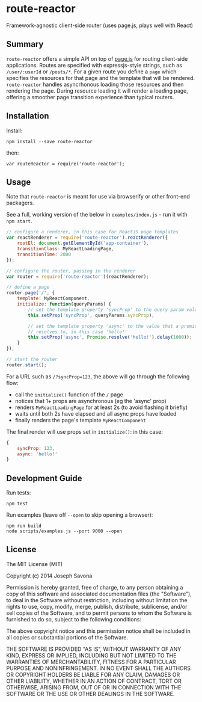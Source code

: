 route-reactor
=============

Framework-agnostic client-side router (uses page.js, plays well with React)

## Summary

`route-reactor` offers a simple API on top of [page.js](https://github.com/visionmedia/page.js) for routing client-side applications. Routes are specified with expressjs-style strings, such as `/user/:userId` or `/posts/*`. For a given route you define a `page` which specifies the resources for that page and the template that will be rendered. `route-reactor` handles asyncrhonous loading those resources and then rendering the page. During resource loading it will render a loading page, offering a smoother page transition experience than typical routers.

## Installation

Install:

	npm install --save route-reactor

then:

	var routeReactor = require('route-reactor');

## Usage

Note that `route-reactor` is meant for use via browserify or other front-end packagers.

See a full, working version of the below in `examples/index.js` - run it with `npm start`.

```javascript
// configure a renderer, in this case for ReactJS page templates
var reactRenderer = require('route-reactor').reactRenderer({
	rootEl: document.getElementById('app-container'),
	transitionClass: MyReactLoadingPage,
	transitionTime: 2000
});

// configure the router, passing in the renderer
var router = require('route-reactor')(reactRenderer);

// define a page
router.page('/', {
	template: MyReactComponent,
	initialize: function(queryParams) {
		// set the template property 'syncProp' to the query param value
		this.setProp('syncProp', queryParams.syncProp);

		// set the template property 'async' to the value that a promise
		// resolves to, in this case 'hello!'
		this.setProp('async', Promise.resolve('hello!').delay(1000));
	}
});

// start the router 
router.start();
```

For a URL such as `/?syncProp=123`, the above will go through the following flow:
- call the `initialize()` function of the `/` page
- notices that 1+ props are asynchronous (eg the 'async' prop)
- renders `MyReactLoadingPage` for at least 2s (to avoid flashing it briefly)
- waits until both 2s have elapsed and all async props have loaded
- finally renders the page's template `MyReactComponent`

The final render will use props set in `initialize()`: in this case:
```javascript
{
	syncProp: 123,
	async: 'hello!'
}
```


## Development Guide

Run tests:

	npm test

Run examples (leave off `--open` to skip opening a browser):

	npm run build
	node scripts/examples.js --port 9000 --open

## License

The MIT License (MIT)

Copyright (c) 2014 Joseph Savona

Permission is hereby granted, free of charge, to any person obtaining a copy
of this software and associated documentation files (the "Software"), to deal
in the Software without restriction, including without limitation the rights
to use, copy, modify, merge, publish, distribute, sublicense, and/or sell
copies of the Software, and to permit persons to whom the Software is
furnished to do so, subject to the following conditions:

The above copyright notice and this permission notice shall be included in all
copies or substantial portions of the Software.

THE SOFTWARE IS PROVIDED "AS IS", WITHOUT WARRANTY OF ANY KIND, EXPRESS OR
IMPLIED, INCLUDING BUT NOT LIMITED TO THE WARRANTIES OF MERCHANTABILITY,
FITNESS FOR A PARTICULAR PURPOSE AND NONINFRINGEMENT. IN NO EVENT SHALL THE
AUTHORS OR COPYRIGHT HOLDERS BE LIABLE FOR ANY CLAIM, DAMAGES OR OTHER
LIABILITY, WHETHER IN AN ACTION OF CONTRACT, TORT OR OTHERWISE, ARISING FROM,
OUT OF OR IN CONNECTION WITH THE SOFTWARE OR THE USE OR OTHER DEALINGS IN THE
SOFTWARE.
